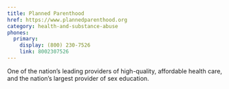 ```yaml
---
title: Planned Parenthood
href: https://www.plannedparenthood.org
category: health-and-substance-abuse
phones:
  primary:
    display: (800) 230-7526
    link: 8002307526
---
```


One of the nation’s leading providers of high-quality, affordable health care, and the nation’s largest provider of sex education.
